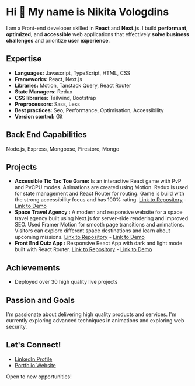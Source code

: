 # Hi 👋 My name is Nikita Vologdins 

I am a Front-end developer skilled in **React** and **Next.js**. I build **performant**, **optimized**, and **accessible** web applications that effectively **solve business challenges** and prioritize **user experience**.

## Expertise

* **Languages:** Javascript, TypeScript, HTML, CSS
* **Frameworks:** React, Next.js
* **Libraries:** Motion, Tanstack Query, React Router
* **State Managers:** Redux
* **CSS libraries:** Tailwind, Bootstrap
* **Preprocessors**: Sass, Less
* **Best practices:** Seo, Performance, Optimisation, Accessibility
* **Version control:** Git

## Back End Capabilities

Node.js, Express, Mongoose, Firestore, Mongo

## Projects

*   **Accessible Tic Tac Toe Game:** Is an interactive React game with PvP and PvCPU modes. Animations are created using Motion. Redux is used for state management and React Router for routing. Game is build with the strong accessibility focus and has 100% rating.  [Link to Repository](https://github.com/NikitaVologdin/React-TicTacToe-Game) - [Link to Demo](https://react-tic-tac-toe-game-blond.vercel.app/)
*   **Space Travel Agency :** A modern and responsive website for a space travel agency built using Next.js for server-side rendering and improved SEO. Used  Framer Motion for smooth page transitions and animations. Visitors can explore different space destinations and learn about upcoming missions. [Link to Repository](https://github.com/NikitaVologdin/React-TicTacToe-Game) - [Link to Demo](https://next-space-tourism.vercel.app/)
*   **Front End Quiz App :** Responsive React App with dark and light mode built with React Router. [Link to Repository](https://github.com/NikitaVologdin/Frontend-Quiz-app) - [Link to Demo](https://frontend-quiz-app-pi-five.vercel.app/)

## Achievements 
- Deployed over 30 high quality live projects

## Passion and Goals

I'm passionate about delivering high quality products and services. I'm currently exploring advanced techniques in animations and exploring web security.

## Let's Connect!

*   [LinkedIn Profile](https://www.linkedin.com/in/nikitavologdins/)
*   [Portfolio Website](https://vologdin.eu/portfolio)

Open to new opportunities!
